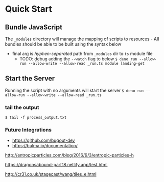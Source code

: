# Quick Start

## Bundle JavaScript
The `_modules` directory will manage the mapping of scripts to resources - All bundles should be able to be built using the syntax below
  - final arg is _hyphen-separated_ path from `_modules` dir to `ts` module file
    - TODO: debug adding the `--watch` flag to below
`$ deno run --allow-run --allow-write --allow-read _run.ts module landing-get`

## Start the Server
Running the script with no arguments will start the server
`$ deno run --allow-run --allow-write --allow-read _run.ts`

### tail the output
`$ tail -f process_output.txt`

### Future Integrations
- https://github.com/bugout-dev
- https://bulma.io/documentation/

http://entropicparticles.com/blog/2016/9/3/entropic-particles-h

https://dragonsabound-part18.netlify.app/test.html

http://cr31.co.uk/stagecast/wang/tiles_e.html